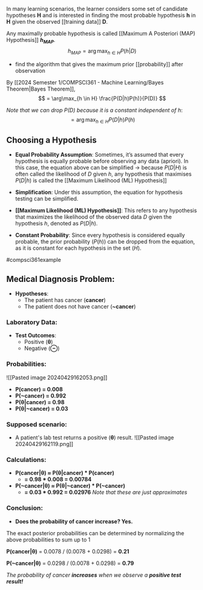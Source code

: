 In many learning scenarios, the learner considers some set of candidate hypotheses **H** and is interested in finding the most probable hypothesis **h** in **H** given the observed [[training data]] **D**.

Any maximally probable hypothesis is called [[Maximum A Posteriori (MAP) Hypothesis]] **$h_{MAP}$**.
$$
h_{MAP} = \arg\max_{h \in H} P(h|D)
$$
- find the algorithm that gives the maximum prior [[probability]] after observation


By [[2024 Semester 1/COMPSCI361 - Machine Learning/Bayes Theorem|Bayes Theorem]],
$$
= \arg\max_{h \in H} \frac{P(D|h)P(h)}{P(D)}
$$

*Note that we can drop $P(D)$ because it is a constant independent of $h$*:
$$
= \arg\max_{h \in H} {P(D|h)P(h)}
$$
## Choosing a Hypothesis
- **Equal Probability Assumption**: Sometimes, it’s assumed that every hypothesis is equally probable before observing any data (apriori). In this case, the equation above can be simplified $\rightarrow$ because $P(D|H)$ is often called the likelihood of $D$ given $h$, any hypothesis that maximises $P(D|h)$ is called the [[Maximum Likelihood (ML) Hypothesis]]

- **Simplification**: Under this assumption, the equation for hypothesis testing can be simplified.
- **[[Maximum Likelihood (ML) Hypothesis]]**: This refers to any hypothesis that maximizes the likelihood of the observed data $D$ given the hypothesis $h$, denoted as $P(D|h)$.
- **Constant Probability**: Since every hypothesis is considered equally probable, the prior probability ($P(h)$) can be dropped from the equation, as it is constant for each hypothesis in the set ($H$).

#compsci361example 
## Medical Diagnosis Problem:
- **Hypotheses**:
  - The patient has cancer (**cancer**)
  - The patient does not have cancer (**~cancer**)
### Laboratory Data:
- **Test Outcomes**:
  - Positive (**θ**)
  - Negative (**⊖**)
### Probabilities:
![[Pasted image 20240429162053.png]]
- **P(cancer) = 0.008**
- **P(~cancer) = 0.992**
- **P(θ|cancer) = 0.98**
- **P(θ|~cancer) = 0.03**
### Supposed scenario:
- A patient's lab test returns a positive (**θ**) result.
![[Pasted image 20240429162119.png]]
### Calculations:
- **P(cancer|θ) ≈ P(θ|cancer) * P(cancer)**
  - **= 0.98 * 0.008 = 0.00784**
- **P(~cancer|θ) ≈ P(θ|~cancer) * P(~cancer)**
  - **= 0.03 * 0.992 = 0.02976**
*Note that these are just approximates*
### Conclusion:
- **Does the probability of cancer increase? Yes.**

The exact posterior probabilities can be determined by normalizing the above probabilities to sum up to 1

**P(cancer|θ)** = 0.0078 / (0.0078 + 0.0298) = **0.21**
    
**P(~cancer|θ)** = 0.0298 / (0.0078 + 0.0298) = **0.79**

*The probability of cancer **increases** when we observe a **positive test result!***



